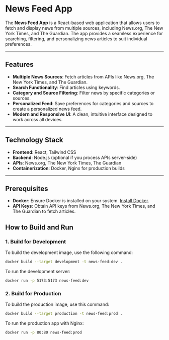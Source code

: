 # News Feed App

The **News Feed App** is a React-based web application that allows users to fetch and display news from multiple sources, including News.org, The New York Times, and The Guardian. The app provides a seamless experience for searching, filtering, and personalizing news articles to suit individual preferences.

---

## Features

- **Multiple News Sources**: Fetch articles from APIs like News.org, The New York Times, and The Guardian.
- **Search Functionality**: Find articles using keywords.
- **Category and Source Filtering**: Filter news by specific categories or sources.
- **Personalized Feed**: Save preferences for categories and sources to create a personalized news feed.
- **Modern and Responsive UI**: A clean, intuitive interface designed to work across all devices.

---

## Technology Stack

- **Frontend**: React, Tailwind CSS
- **Backend**: Node.js (optional if you process APIs server-side)
- **APIs**: News.org, The New York Times, The Guardian
- **Containerization**: Docker, Nginx for production builds

---

## Prerequisites

- **Docker**: Ensure Docker is installed on your system. [Install Docker](https://docs.docker.com/get-docker/).
- **API Keys**: Obtain API keys from News.org, The New York Times, and The Guardian to fetch articles.

## How to Build and Run

### 1. **Build for Development**

To build the development image, use the following command:

```bash
docker build --target development -t news-feed:dev .
```

To run the development server:

```bash
docker run -p 5173:5173 news-feed:dev
```

### 2. **Build for Production**

To build the production image, use this command:

```bash
docker build --target production -t news-feed:prod .
```

To run the production app with Nginx:

```bash
docker run -p 80:80 news-feed:prod
```
